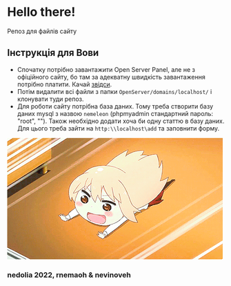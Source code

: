 # Hello there!
Репоз для файлів сайту

## Інструкція для Вови

  - Спочатку потрібно завантажити Open Server Panel, але не з офіційного сайту, бо там за адекватну швидкість завантаження потрібно платити. Качай [звідси](https://soft.mydiv.net/win/download-OpenServer.html).
  - Потім видалити всі файли з папки `OpenServer/domains/localhost/` і клонувати туди репоз.
  - Для роботи сайту потрібна база даних. Тому треба створити базу даних mysql з назвою `nemeleon` (phpmyadmin стандартний пароль: "root", ""). Також необхідно додати хоча би одну статтю в базу даних. Для цього треба зайти на `http:\\localhost\add` та заповнити форму.

![gonchik](css/index.gif)
### nedolia 2022, rnemaoh & nevinoveh
